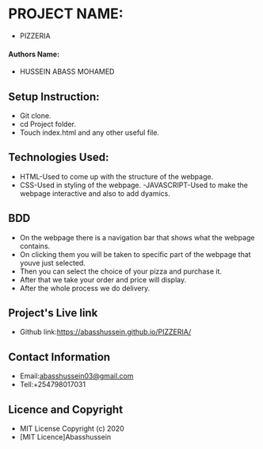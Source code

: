 # PROJECT NAME:
- PIZZERIA
#### Authors Name:
- HUSSEIN ABASS MOHAMED
## Setup Instruction:
- Git clone.
- cd Project folder.
- Touch index.html and any other useful file.
## Technologies Used:
- HTML-Used to come up with the structure of the webpage.
- CSS-Used in styling of the webpage.
-JAVASCRIPT-Used to make the webpage interactive and also to add dyamics.
## BDD
- On the webpage there is a navigation bar that shows what the webpage contains.
- On clicking them you will be taken to specific part of the webpage that youve just selected.
- Then you can select the choice of your pizza and purchase it.
- After that we take your order and price will display.
- After the whole process we do delivery.
## Project's Live link
- Github link:https://abasshussein.github.io/PIZZERIA/
## Contact Information
- Email:abasshussein03@gmail.com
- Tell:+254798017031
## Licence and Copyright
- MIT License Copyright (c) 2020
- [MIT Licence]Abasshussein